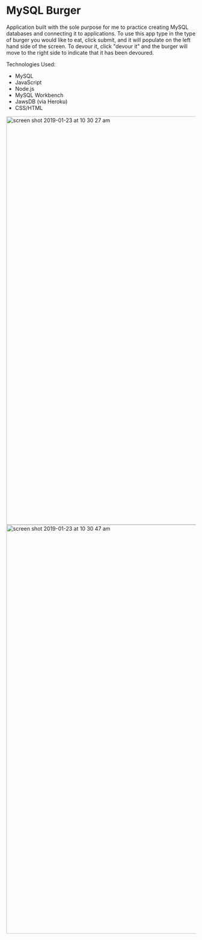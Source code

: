 # MySQL Burger

Application built with the sole purpose for me to practice creating MySQL databases and connecting it to applications. To use this app type in the type of burger you would like to eat, click submit, and it will populate on the left hand side of the screen. To devour it, click "devour it" and the burger will move to the right side to indicate that it has been devoured. 

Technologies Used:

- MySQL 
- JavaScript 
- Node.js 
- MySQL Workbench 
- JawsDB (via Heroku)
- CSS/HTML 


<img width="1087" alt="screen shot 2019-01-23 at 10 30 27 am" src="https://user-images.githubusercontent.com/39191969/51623400-3d457780-1efe-11e9-8873-2b5f5561b110.png">

<img width="1089" alt="screen shot 2019-01-23 at 10 30 47 am" src="https://user-images.githubusercontent.com/39191969/51623384-31f24c00-1efe-11e9-868e-394e2491a306.png">


